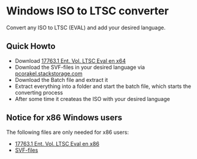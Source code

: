 # Windows ISO to LTSC converter

Convert any ISO to LTSC (EVAL) and add your desired language. 


## Quick Howto
* Download [17763.1 Ent. Vol. LTSC Eval en x64](https://software-download.microsoft.com/download/pr/17763.1.180914-1434.rs5_release_CLIENT_LTSC_EVAL_x64FRE_en-us.iso) 
* Download the SVF-files in your desired language via [pcorakel.stackstorage.com](https://pcorakel.stackstorage.com/s/XwxjxDXMj4POUBU)
* Download the Batch file and extract it
* Extract everything into a folder and start the batch file, which starts the converting process 
* After some time it createas the ISO with your desired language 


## Notice for x86 Windows users

The following files are only needed for x86 users:
* [17763.1 Ent. Vol. LTSC Eval en x86](https://software-download.microsoft.com/download/pr/17763.1.180914-1434.rs5_release_CLIENT_LTSC_EVAL_x86FRE_en-us.iso)
* [SVF-files](https://pcorakel.stackstorage.com/s/MLMY3IxZP7ycuhH)
